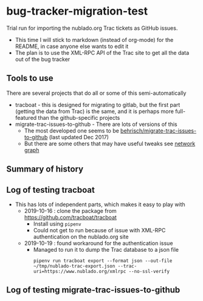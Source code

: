 # bug-tracker-migration-test

Trial run for importing the nublado.org Trac tickets as GitHub issues.

  * This time I will stick to markdown (instead of org-mode) for the README, in case anyone else wants to edit it
  * The plan is to use the XML-RPC API of the Trac site to get all the data out of the bug tracker
  
  
## Tools to use ##

There are several projects that do all or some of this semi-automatically

  * tracboat - this is designed for migrating to gitlab, but the first part (getting the data from Trac) is the same, and it is perhaps more full-featured than the github-specific projects
  * migrate-trac-issues-to-github - There are lots of versions of this
      * The most developed one seems to be [behrisch/migrate-trac-issues-to-github](https://github.com/behrisch/migrate-trac-issues-to-github) (last updated Dec 2017)
      * But there are some others that may have useful tweaks see [network graph](https://github.com/behrisch/migrate-trac-issues-to-github/network)

## Summary of history ##

  
## Log of testing tracboat ##

  * This has lots of independent parts, which makes it easy to play with 
    * 2019-10-16 : clone the package from <https://github.com/tracboat/tracboat>
        * Install using `pipenv`
        * Could not get to run because of issue with XML-RPC authentication on the nublado.org site
    * 2019-10-19 : found workaround for the authentication issue
        * Managed to run it to dump the Trac database to a json file
            ```
            pipenv run tracboat export --format json --out-file ~/tmp/nublado-trac-export.json --trac-uri=https://www.nublado.org/xmlrpc --no-ssl-verify
            ```
            
## Log of testing migrate-trac-issues-to-github ##
